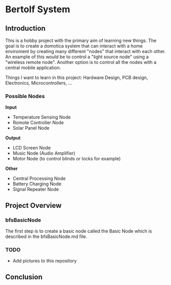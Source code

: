 # Bertolf System
## Introduction
This is a hobby project with the primary aim of learning new things. The goal is to create a domotica system that can interact with a home enviroment by creating many different "nodes" that interact with each other. An example of this would be to control a "light source node" using a "wireless remote node". Another option is to control all the nodes with a central mobile application.

Things I want to learn in this project:
Hardware Design, PCB design, Electronics, Microcontrollers, ...


### Possible Nodes
**Input**
- Temperature Sensing Node
- Romote Controller Node
- Solar Panel Node

**Output**
- LCD Screen Node
- Music Node (Audio Amplifier)
- Motor Node (to control blinds or locks for example)

**Other**
- Central Processing Node
- Battery Charging Node
- Signal Repeater Node

## Project Overview
### bfsBasicNode
The first step is to create a basic node called the Basic Node which is described in the bfsBasicNode.md file.

### TODO
- Add pictures to this repository

## Conclusion




